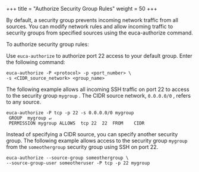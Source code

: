 +++
title = "Authorize Security Group Rules"
weight = 50
+++

By default, a security group prevents incoming network traffic from all sources. You can modify network rules and allow incoming traffic to security groups from specified sources using the euca-authorize command. 

To authorize security group rules: 

Use `euca-authorize` to authorize port 22 access to your default group. Enter the following command: 

    euca-authorize -P <protocol> -p <port_number> \
    -s <CIDR_source_network> <group_name>

The following example allows all incoming SSH traffic on port 22 to access to the security group `mygroup` . The CIDR source network, `0.0.0.0/0` , refers to any source. 

    euca-authorize -P tcp -p 22 -s 0.0.0.0/0 mygroup 
     GROUP	mygroup ↵
     PERMISSION	mygroup	ALLOWS	tcp	22	22	FROM	CIDR

Instead of specifying a CIDR source, you can specify another security group. The following example allows access to the security group `mygroup` from the `someothergroup` security group using SSH on port 22. 

    euca-authorize --source-group someothergroup \
    --source-group-user someotheruser -P tcp -p 22 mygroup

